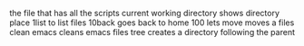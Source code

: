 the file that has all the scripts
current working directory shows directory place
1list to list files 
10back goes back to home
100 lets move moves a files
clean emacs cleans emacs files
tree creates a directory following the parent
